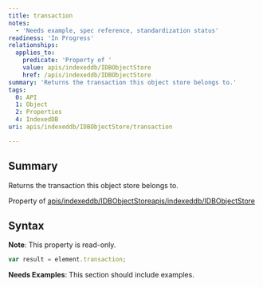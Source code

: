 ```yaml
---
title: transaction
notes:
  - 'Needs example, spec reference, standardization status'
readiness: 'In Progress'
relationships:
  applies_to:
    predicate: 'Property of '
    value: apis/indexeddb/IDBObjectStore
    href: /apis/indexeddb/IDBObjectStore
summary: 'Returns the transaction this object store belongs to.'
tags:
  0: API
  1: Object
  2: Properties
  4: IndexedDB
uri: apis/indexeddb/IDBObjectStore/transaction

---
```

## Summary

Returns the transaction this object store belongs to.

Property of [apis/indexeddb/IDBObjectStore](/apis/indexeddb/IDBObjectStore)[apis/indexeddb/IDBObjectStore](/apis/indexeddb/IDBObjectStore)

## Syntax

**Note**: This property is read-only.

``` js
var result = element.transaction;
```

**Needs Examples**: This section should include examples.


